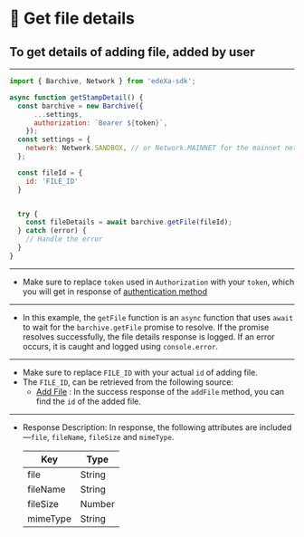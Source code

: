 # 📝 Get file details

## To get details of adding file, added by user

---

```SDK.js
import { Barchive, Network } from 'edeXa-sdk';

async function getStampDetail() {
  const barchive = new Barchive({
      ...settings,
      authorization: `Bearer ${token}`,
    });
  const settings = {
    network: Network.SANDBOX, // or Network.MAINNET for the mainnet network
  };

  const fileId = {
    id: 'FILE_ID'
  }


  try {
    const fileDetails = await barchive.getFile(fileId);
  } catch (error) {
    // Handle the error
  }
}

```

---

- Make sure to replace `token` used in `Authorization` with your `token`, which you will get in response of [authentication method](./authenticate.md)

---

- In this example, the `getFile` function is an `async` function that uses `await` to wait for the `barchive.getFile` promise to resolve. If the promise resolves successfully, the file details response is logged. If an error occurs, it is caught and logged using `console.error`.

---

- Make sure to replace `FILE_ID` with your actual `id` of adding file.
- The `FILE_ID`, can be retrieved from the following source:
  - [Add File](./file_add.md) : In the success response of the `addFile` method, you can find the `id` of the added file.

---

- Response Description: In response, the following attributes are included—`file`, `fileName`, `fileSize` and `mimeType`.

  | Key             | Type   |
  | --------------- | ------ |
  | file            | String |
  | fileName        | String |
  | fileSize        | Number |
  | mimeType        | String |
